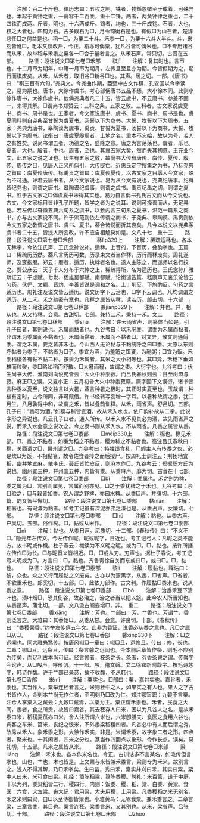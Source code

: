 <!-- { "loadSidebar": true } -->
　　注解：百二十斤也。律历志曰：五权之制。铢者，物繇忽微至于成着，可殊异也。本起于黄钟之重，一龠容千二百黍，重十二铢。两者，两黄钟律之重也，二十四铢而成两。斤者，明也，十六两成斤。钧者，均也，三十斤成钧。石者，大也，权之大者也。四钧为石。古多叚石为□，月令钧衡石是也。有假□为山石者，楚辞悲任□之何益是也。稻一□，为粟二十斗。禾黍一□，为粟十六斗大半斗。斗，宋刻皆讹□，毛本又误改斤，今正。稻亦可偁粟，犹凡谷皆可偁米也。□不专用诸谷而从禾，故举稻与禾黍之粟各一□合于量者言之。从禾石声。常只切。古音在五部。
　　路径：段注说文□第七卷□禾部
　　稘jī
　　注解：复其时也。言帀也。十二月帀为期年，中庸一月帀为期月，左传旦至旦亦为期。今皆假期为之，期行而稘废矣。从禾，从禾者，取旧谷□新谷□也。其声。居之切。一部。《唐书》曰：“稘三百有六旬。”尧典文。今尧曲作期，葢壁中古文作稘，孔安国以今字读之，易为期也。唐书，大徐作虞书。考心部偁唐书五品不愻，大小徐本同。此则小徐作唐书，大徐作虞书。他偁尧典者凡二十五，皆云虞书，不云唐书，参差不画一，未得其解。□谓尚书郑赞云：三科之条，五家之敎。三科者，古文家说虞夏书、商书、周书是也。五家者，今文家说唐书、虞书、夏书、商书、周书是也。虞夏同科则自尧典至甘誓为虞夏书。汤誓以下为商书。大誓、牧誓以下为周书。五家：尧典为唐书，皋陶谟为虞书，禹贡、甘誓为夏书，汤誓以下为商书，大誓、牧誓以下为周书。论衡曰：唐虞夏殷周者，土地之名。重本不忘始，故以为号，若人之有姓矣。说尚书谓五者，功德之名，盛隆之意。唐之为言荡荡也。虞者，乐也。夏者，大也。殷者，中也。周者，至也。其褒五家大矣，然而失其初意。王充业今文，此五家之说之证也。伏生有五家之敎，故尚书大传有唐传、虞传、夏传、殷传、周传之目，见唐人正义所偁引。大传旣亡。近惠氏定宇搜集之为书，乃标尧典之首曰：虞夏传唐传。标禹贡之首曰：虞夏传夏传。以古文家之目羼入今文家，殊为不可通。许君云唐书者，从今文家说也。曷为从今文有说也，尧典纪唐事。纪舜皆纪尧也，则谓之唐书。皋陶谟纪虞事，则谓之虞书。禹贡纪禹之切，则谓之夏书。胜于古文家之□偁虞夏书未得其实也。曷为自言偁书孔氏古文而从今文说也。古文、今文家标目皆非孔子所题，皆学之者为之说耳。说则可择善而从，无足异也。若左传以昚徽五典六句系之虞书，以敷内言三句系之夏书，洪范一篇系之商书，亦与古文家说不同。许于洪范则依左传谓之商书，于尧典、皋陶谟、禹贡则依今文五家之敎谓之唐书、虞书、夏书，葢合诸说而折其衷矣。凡今本说文以尧典系虞书者二十五，皆浅人所妄改，许不应自相觤戾如是。文八十七　重十三
　　路径：段注说文□第七卷□禾部
　　
　　秝lìp329上
　　注解：稀疏适秝也。各本无秝字，今依江氏声、王氏念孙说补。适秝。上音的，下音历，叠韵字也。玉篇曰：稀疏历历然。葢凡言历历可数，历录束文者当作秝，历行而秝废矣。周礼遂师，及窆抱磿。郑云：磿者，适历，执綍者名也。遂人主陈之，而遂师以名行挍之。贾公彦云：天子千人分布于六綍之上，稀疏得所，名为适历也。王氏念孙广雅疏证云：子虚赋、七发、杨雄蜀都赋、南都赋、论衡谴告篇、嵇康声无哀乐论皆云勺药。伏俨、文颖、晋灼、李善皆说是调和之名。上丁削反，下旅酌反。勺药之言适历也。周礼注及说文皆云适历。说文历字下云治也，□字下云调也。凡均调谓之适历。从二禾。禾之疏密有章也。凡秝之属皆从秝，读若历。郞击切。十六部　。
　　路径：段注说文□第七卷□秝部
　　兼jiānp329下
　　注解：幷也。幷，相从也。从又持秝。会意。古甜切。七部。兼持二禾，秉持一禾。文二
　　路径：段注说文□第七卷□秝部
　　黍shǔ
　　注解：许云雨省声，则篆体当如是。引孔子曰者，其别说也。禾属而黏者也。九谷考曰：以禾况黍。谓黍为禾属而黏者，非谓禾为黍属而不黏者也。禾属而黏者，禾属而不黏者□。对文异，散文则通偁黍。谓之禾属，要之皆非禾也。今山西人无论黏与不黏统呼之曰□黍。太原以东则呼黏者为黍子，不黏者为□子。黍宜为酒，为羞笾之饵餈，为酏粥；□宜为饭。禾黍稻稷各有黏不黏二种。按黍为禾属者，其米之大小相等也。其□异，禾穗下垂如椎而粒聚，黍□略如稻而舒散。□大暑而穜，故谓之黍。大衍字也。九谷考曰：伏生尚书大传、淮南刘向说苑皆云：大火中种黍菽。而吕氏春秋则云：日至树麻与菽。麻正□之误。又夏小正：五月初昏大火中种黍菽糜。糜字因下文误衍。诸书皆言种黍以夏至，说文独言以大暑，葢言种暑之极时，其正时实夏至也。玉裁谓：种植有定时，古今所同，非可叚借。许书经转写妄增一字耳。以暑种故谓之黍，犹二月生，八月孰得中和，故谓之禾，皆以叠韵训释。从禾，雨省声。舒吕切。五部。孔子曰：“黍可为酒。”如稬与秫皆宜酒。故从禾入水也。依广韵补故从二字。此说字形之异说也。凡云孔子曰者，通人所传。以禾入水不见其必为酒，故先雨省声之说，而禾入水会意之说次之。今之隶书则从禾入水，不从雨省。凡黍之属皆从黍。
　　路径：段注说文□第七卷□黍部
　　□méip330上
　　注解：穄也。穄见禾部。□，黍之不黏者，如稴为稻之不黏者，稷为秫之不黏者也。高注吕氏春秋曰：穄，关西谓之□，冀州谓之□。九谷考曰：特牲馈食礼，尸嘏主人有抟黍之仪，必是炊□为饭，不相黏箸，故令佐食者抟之而后授尸。按周礼土训注云：荆扬地宜稻，幽幷地宜麻。依李氏、聂氏皆忙皮反，则麻本作□。九谷考云：郑据职方氏为说也，幽州宜三种，幷州宜五种，内皆有黍。从黍麻声。靡为切。古音在十七部。
　　路径：段注说文□第七卷□黍部
　　□bǐ
　　注解：黍属也。禾之别为稗，黍之属为□，言别而属见，言属而别亦见。□之于黍犹稗之于禾也。九谷考曰：余目验之，□与榖皆如黍。农人谓之野稗，亦曰水稗。从黍□声。幷弭切。十六部。篇、韵又皆平懈切。
　　路径：段注说文□第七卷□黍部
　　黏nián
　　注解：相箸也。有叚溓为黏者。如考工记虽有深泥亦弗之溓也是。从黍占声。女廉切。七部。
　　路径：段注说文□第七卷□黍部
　　□hú
　　注解：黏也。从黍古声。户吴切。五部。俗作糊。□，黏或从米作。
　　路径：段注说文□第七卷□黍部
　　□nì
　　注解：黏也。从黍日声。尼质切。十二部。《春秋传》曰：“不义不□。”隐元年左传文。今左传作昵。昵或昵字，日近也。考工记弓人：凡昵之类不能方。故书昵或作樴。杜子春云：樴读为不义昵之昵。或为□。□，黏也。按许所据左传作□为长。□与昵音义皆相近。□，□或从刃。刃声也。据杜子春说，考工记弓人昵或为□。方言曰：□，黏也。齐鲁靑徐自关而东或曰□，或曰□。□，黏也。
　　路径：段注说文□第七卷□黍部
　　黎lí
　　注解：履黏也。释诂曰：黎，众也。众之义行而履黏之义废矣。古亦以为黧黑字。从黍，□省声。□省者，不欲重禾也。郞奚切。十五部。□，此依刀部作。古文利。作履黏□黍米也。说从黍之意。
　　路径：段注说文□第七卷□黍部
　　□bó
　　注解：治黍禾豆下溃叶也。溃叶烟□，恐其伤谷，故必治之，治之者当以杷以鉏。此今农人所当知也。从黍畐声。蒲北切。一部。文八汲古阁妄增□，非。　重二
　　路径：段注说文□第七卷□黍部
　　香xiānɡ
　　注解：芳也。艹部曰：芳，艹香也。芳谓艹，香则泛言之。大雅曰：其香始□。从黍从甘。会意。许良切。十部。《春秋传》曰：“黍稷馨香。”约举左传僖五年文。此非为香证，说香必从黍之意也。凡□之属□从□。
　　路径：段注说文□第七卷□香部
　　馨xīnp330下
　　注解：□之远闻也。同大雅鳬鹥传。按唐风椒□一章曰：椒□且，远修且。传曰：修，长也。二章：椒□且。远条且，传曰：条言馨之远闻也。今本前后章皆作条，则毛不应别为传矣，而足利古本尚可证。经言修者，枝条之长。条者，芬香条鬯之谓。传馨字今讹声。从□殸声。呼形切。十一部。殸，籒文磬。文二徐铉新附馥字。按毛诗苾字，韩诗作馥。许于艹部已录苾，故不收馥，不从韩也。
　　路径：段注说文□第七卷□香部
　　米mǐ
　　注解：粟实也。□部曰：粟，嘉谷实也。嘉谷者，禾黍也。实当作人。粟举连秠者言之，米则秠中之人，如果实之有人也。果人之字古书皆作人，金刻本艹尚无作仁者，至明刻乃□改为仁。郑注冢宰职：九榖不言粟。注仓人掌粟入之藏云：九榖□藏焉，以粟为主。粟正谓禾黍也。禾者，民食之大同，黍者，食之所贵，故皆曰嘉谷。其去秠存人曰米，因以为凡谷人之名，是故禾黍曰米，稻稷麦苽亦曰米。舍人注所谓六米也，六米卽膳夫、食医之食用六谷也。宾客之车米、筥米，丧纪之饭米，不外黍粱稻稷四者。凡谷必中有人而后谓之秀，故秀从禾人。象禾黍之形。大徐作禾实，非是。米谓禾黍，故字象二者之形。四点者，聚米也。十其闲者，四米之分也。篆当作四圜点以象形，今作长点，误矣。莫礼切。十五部。凡米之属皆从米。
　　路径：段注说文□第七卷□米部
　　粱liánɡ
　　注解：禾米也。各本作米名也，今正。古训诂多不言某名，如毛传但言水也，山也，艹也，木也皆是。上文粟与米皆兼禾黍言，粱则专为禾米，故别言之。浅人不得其解，乃□禾字矣。生曰苗，秀曰禾，稾实幷刈曰禾，其实曰粟，粟中人曰米，米可食曰粱。礼经：簠陈稻粱，簋陈黍稷。聘礼：米百筥，设于中庭，十以为列，黍粱稻皆二行，稷四行。内则：饭黍、稷、稻、粱、白黍、黄粱。食医：六食，犬宜粱。丧大记：君用粱，大夫用稷，士用粱。凡黍稷稻之米无别名，禾之米则曰粱，自□以至侍御皆粱也。小雅黄鸟：无啄我粟。兼禾黍言之。二章言粱，三章言黍，其目也。粟言连秠，粱黍言米，又其别也。从米，梁省声。吕张切。十部。
　　路径：段注说文□第七卷□米部
　　□zhuō
